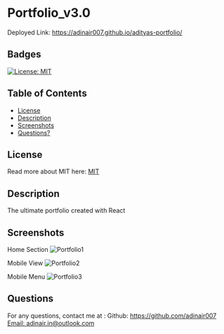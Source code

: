 # Portfolio_v3.0 

Deployed Link: https://adinair007.github.io/adityas-portfolio/

## Badges
  [![License: MIT](https://img.shields.io/badge/License-MIT-yellow.svg)](https://opensource.org/licenses/MIT)

## Table of Contents
  * [License](#license)
  * [Description](#description)
  * [Screenshots](#screenshots)
  * [Questions?](#questions)

## License
  Read more about MIT here:
  [MIT](https://opensource.org/licenses/MIT)

## Description
  The ultimate portfolio created with React

  
## Screenshots

  Home Section
  ![Portfolio1](https://user-images.githubusercontent.com/112667543/220816405-75eb340f-419a-4b73-8dff-b3abac94bf9f.png)

  
  Mobile View
  ![Portfolio2](https://user-images.githubusercontent.com/112667543/220816466-d937a729-bb6d-4d9d-a140-53be41aaa378.png)

  
  Mobile Menu
  ![Portfolio3](https://user-images.githubusercontent.com/112667543/220816622-536640cb-c939-49d2-8b98-7440cae42774.png)


## Questions
  For any questions, contact me at :
    Github: https://github.com/adinair007
    [Email: adinair.in@outlook.com](mailto:adinair.in@outlook.com)
